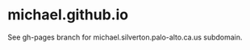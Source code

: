 michael.github.io
===================
See gh-pages branch for michael.silverton.palo-alto.ca.us subdomain.
